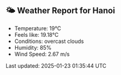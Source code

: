 <!-- WEATHER-START -->
## 🌤 Weather Report for Hanoi

- Temperature: 19°C
- Feels like: 19.18°C
- Conditions: overcast clouds
- Humidity: 85%
- Wind Speed: 2.67 m/s

Last updated: 2025-01-23 01:35:44 UTC
<!-- WEATHER-END -->
